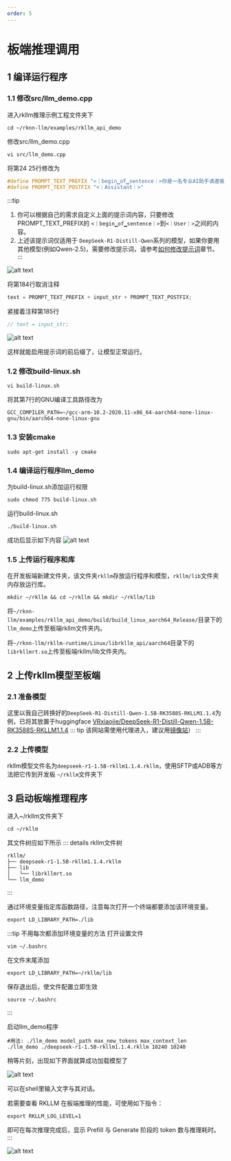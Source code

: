 ```yaml
---
order: 5
---
```

# 板端推理调用
## 1 编译运行程序
### 1.1 修改src/llm_demo.cpp
进入rkllm推理示例工程文件夹下
```shell
cd ~/rknn-llm/examples/rkllm_api_demo
```
修改src/llm_demo.cpp

```shell
vi src/llm_demo.cpp
```
将第24 25行修改为
```c
#define PROMPT_TEXT_PREFIX "<｜begin▁of▁sentence｜>你是一名专业AI助手请遵循:1.用简体中文回答；2.中文翻译成英文时，需使用英文回答；3.展示思考过程 <｜User｜>"
#define PROMPT_TEXT_POSTFIX "<｜Assistant｜>"
```

:::tip
1. 你可以根据自己的需求自定义上面的提示词内容，只要修改PROMPT_TEXT_PREFIX的 `<｜begin▁of▁sentence｜>`到`<｜User｜>`之间的内容。
2. 上述该提示词仅适用于
`DeepSeek-R1-Distill-Qwen`系列的模型，如果你要用其他模型(例如Qwen-2.5)，需要修改提示词，请参考[如何修改提示词](（扩展阅读）如何修改提示词.html)章节。
:::

![alt text](images/llm_demo修改1.jpg)


将第184行取消注释
```c
text = PROMPT_TEXT_PREFIX + input_str + PROMPT_TEXT_POSTFIX;
```

紧接着注释第185行
```c
// text = input_str;
```

![alt text](images/llm_demo修改2.jpg)

这样就能启用提示词的前后缀了，让模型正常运行。

### 1.2 修改build-linux.sh
```shell
vi build-linux.sh
```
将其第7行的GNU编译工具路径改为
```
GCC_COMPILER_PATH=~/gcc-arm-10.2-2020.11-x86_64-aarch64-none-linux-gnu/bin/aarch64-none-linux-gnu
```

### 1.3 安装cmake
```shell
sudo apt-get install -y cmake
```

### 1.4 编译运行程序llm_demo

为build-linux.sh添加运行权限
```shell
sudo chmod 775 build-linux.sh
```
运行build-linux.sh
```shell
./build-linux.sh
```

成功后显示如下内容
![alt text](images/build-linux.sh.jpg)

### 1.5 上传运行程序和库
在开发板端新建文件夹，该文件夹`rkllm`存放运行程序和模型，`rkllm/lib`文件夹内存放运行库。

```shell
mkdir ~/rkllm && cd ~/rkllm && mkdir ~/rkllm/lib
```

将`~/rknn-llm/examples/rkllm_api_demo/build/build_linux_aarch64_Release/`目录下的`llm_demo`上传至板端rkllm文件夹内。

将`~/rknn-llm/rkllm-runtime/Linux/librkllm_api/aarch64`目录下的`librkllmrt.so`上传至板端rkllm/lib文件夹内。


## 2 上传rkllm模型至板端
### 2.1 准备模型
这里以我自己转换好的`DeepSeek-R1-Distill-Qwen-1.5B-RK3588S-RKLLM1.1.4`为例，已将其放置于huggingface [VRxiaojie/DeepSeek-R1-Distill-Qwen-1.5B-RK3588S-RKLLM1.1.4](https://huggingface.co/VRxiaojie/DeepSeek-R1-Distill-Qwen-1.5B-RK3588S-RKLLM1.1.4)
::: tip
该网站需使用代理进入，建议用[镜像站](https://hf-mirror.com/)）
:::

### 2.2 上传模型
rkllm模型文件名为`deepseek-r1-1.5B-rkllm1.1.4.rkllm`，使用SFTP或ADB等方法把它传到开发板 `~/rkllm`文件夹下

## 3 启动板端推理程序
进入~/rkllm文件夹下
```shell
cd ~/rkllm
```
其文件树应如下所示
::: details rkllm文件树
```
rkllm/
├── deepseek-r1-1.5B-rkllm1.1.4.rkllm
├── lib
│   └── librkllmrt.so
└── llm_demo
```
:::

通过环境变量指定库函数路径，注意每次打开一个终端都要添加该环境变量。
```shell
export LD_LIBRARY_PATH=./lib
```

:::tip 不用每次都添加环境变量的方法
打开设置文件
```shell
vim ~/.bashrc
```
在文件末尾添加
```Text
export LD_LIBRARY_PATH=~/rkllm/lib
```
保存退出后，使文件配置立即生效
```shell
source ~/.bashrc
```
:::

启动llm_demo程序
```shell
#用法: ./llm_demo model_path max_new_tokens max_context_len
./llm_demo ./deepseek-r1-1.5B-rkllm1.1.4.rkllm 10240 10240
```

稍等片刻，出现如下界面就算成功加载模型了

![alt text](images/板端成功执行llm_demo.jpg)

可以在shell里输入文字与其对话。

若需要查看 RKLLM 在板端推理的性能，可使用如下指令：
```shell
export RKLLM_LOG_LEVEL=1
```
即可在每次推理完成后，显示 Prefill 与 Generate 阶段的 token 数与推理耗时。
:::

![alt text](images/鸡兔同笼问题.jpg)